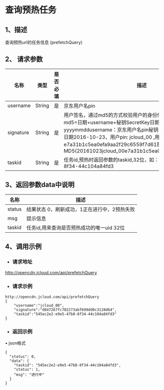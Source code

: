 # **查询预热任务**

## **1、描述**

查询预热url的任务信息 (prefetchQuery)

## **2、** **请求参数**

| **名称**  | **类型** | **是否必填** | **描述**                                                     |
| --------- | -------- | ------------ | ------------------------------------------------------------ |
| username  | String   | 是           | 京东用户名pin                                                |
| signature | String   | 是           | 用户签名，通过md5的方式校验用户的身份信息，保障信息安全。  md5=日期+username+秘钥SecretKey日期：格式为 yyyymmddusername：京东用户名pin秘钥：双方约定示例：比如当前日期2016-10-23，用户pin: jcloud_00 ,用户秘钥SecretKey   ：e7a31b1c5ea0efa9aa2f29c6559f7d61那签名为MD5(20161023jcloud_00e7a31b1c5ea0efa9aa2f29c6559f7d61) |
| taskid    | String   | 是           | 任务id,预热时返回参数的taskid,32位，如：545ec2e2-e9e5-47b8-8f34-44c104a84fd3 |

## 

## **3、返回参数data中说明**

| **名称** | **描述**                                     |
| -------- | -------------------------------------------- |
| status   | 结果状态 0，刷新成功，1正在进行中，2预热失败 |
| msg      | 提示信息                                     |
| taskid   | 任务id,用来查询是否预热成功的唯一uid 32位    |

## 

## **4、调用示例**

- ### **请求地址**

http://opencdn.jcloud.com/api/prefetchQuery

- ### **请求示例**

```
http://opencdn.jcloud.com/api/prefetchQuery
{
    "username":"jcloud_00",
    "signature":"d847267fc702273abf699dd0c3128d64",
    "taskid":"545ec2e2-e9e5-47b8-8f34-44c104a84fd3"
}
```

- ### **返回示例**

•        json格式

```
{
  "status": 0,
  "data": {
    "taskid": "545ec2e2-e9e5-47b8-8f34-44c104a84fd3",
    "status": 1,
    "msg": "进行中"
  }
}
```